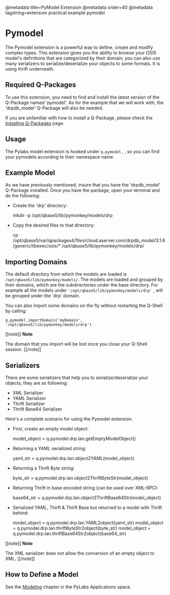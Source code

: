 @metadata title=PyModel Extension
@metadata order=40
@metadata tagstring=extension practical example pymodel

[qpinstall]: /#/Q-Packages/QPInstall
[modeling]: /#/PyLabsApps/Modeling


# Pymodel

The Pymodel extension is a powerful way to define, create and modify complex types.
This extension gives you the ability to browse your OSIS model's definitions that are categorized by their domain; you can also use many serializers to serialize/deserialize your objects to some formats. It is using thrift underneath.


## Required Q-Packages

To use this extension, you need to find and install the latest version of the Q-Package named 'pymodel'. As for the example that we will work with, the 'drpdb_model' Q-Package will also be needed.

If you are unfamiliar with how to install a Q-Package, please check the [Installing Q-Packages][qpinstall] page.


## Usage

The Pylabs model extension is hooked under `q.pymodel.` , so you can find your pymodels according to their namespace name.

## Example Model

As we have previously mentioned, insure that you have the 'drpdb_model' Q-Package installed.
Once you have the package, open your terminal and do the following:

* Create the 'drp' directory:

    mkdir -p /opt/qbase5/lib/pymonkey/models/drp

* Copy the desired files to that directory:

    cp /opt/qbase5/var/qpackages4/files/cloud.aserver.com/drpdb_model/3.1.6/generic/libexec/osis/* /opt/qbase5/lib/pymonkey/models/drp/


## Importing Domains

The default directory from which the models are loaded is `/opt/qbase5/lib/pymonkey/models/`. The models are loaded and grouped by their domains, which are the subdirectories under the base directory. For example all the models under `'/opt/qbase5/lib/pymonkey/models/drp'` , will be grouped under the 'drp' domain.

You can also import some domains on the fly without restarting the Q-Shell by calling:

    q.pymodel.importDomain('myDomain', '/opt/qbase5/lib/pymonkey/models/drp')

[[note]]
**Note** 

The domain that you import will be lost once you close your Q-Shell session.
[[/note]]


## Serializers

There are some serializers that help you to serialize/deserialize your objects, they are as following:
* XML Serializer
* YAML Serializer
* Thrift Serializer
* Thrift Base64 Serializer

Here's a complete scenario for using the Pymodel extension.

* First, create an empty model object:
    
    model_object = q.pymodel.drp.lan.getEmptyModelObject()

* Returning a YAML serialized string:

    yaml_str = q.pymodel.drp.lan.object2YAML(model_object)

* Returning a Thrift Byte string:

    byte_str = q.pymodel.drp.lan.object2ThriftByteStr(model_object)

* Returning Thrift in base encoded string (can be used over XML-RPC):

    base64_str = q.pymodel.drp.lan.object2ThriftBase64Str(model_object)

* Serialized YAML, Thirft & Thirft Base but returned to a model with Thrift behind:

    model_object = q.pymodel.drp.lan.YAML2object(yaml_str)
    model_object = q.pymodel.drp.lan.thriftByteStr2object(byte_str)
    model_object = q.pymodel.drp.lan.thriftBase64Str2object(base64_str)

[[note]]
**Note** 

The XML serializer  does not allow the conversion of an empty object to XML.
[[/note]]


## How to Define a Model

See the [Modeling][modeling] chapter in the PyLabs Applications space.